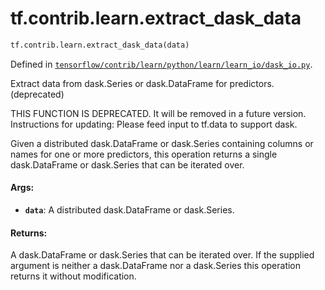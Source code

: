 <div itemscope itemtype="http://developers.google.com/ReferenceObject">
<meta itemprop="name" content="tf.contrib.learn.extract_dask_data" />
<meta itemprop="path" content="Stable" />
</div>

# tf.contrib.learn.extract_dask_data

``` python
tf.contrib.learn.extract_dask_data(data)
```



Defined in [`tensorflow/contrib/learn/python/learn/learn_io/dask_io.py`](/code/stable/tensorflow/contrib/learn/python/learn/learn_io/dask_io.py).

Extract data from dask.Series or dask.DataFrame for predictors. (deprecated)

THIS FUNCTION IS DEPRECATED. It will be removed in a future version.
Instructions for updating:
Please feed input to tf.data to support dask.

Given a distributed dask.DataFrame or dask.Series containing columns or names
for one or more predictors, this operation returns a single dask.DataFrame or
dask.Series that can be iterated over.

#### Args:

* <b>`data`</b>: A distributed dask.DataFrame or dask.Series.


#### Returns:

A dask.DataFrame or dask.Series that can be iterated over.
If the supplied argument is neither a dask.DataFrame nor a dask.Series this
operation returns it without modification.